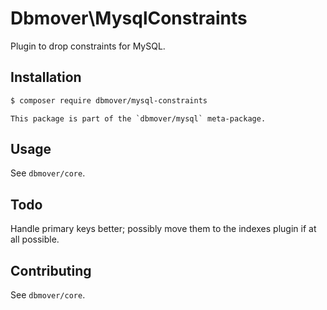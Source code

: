 # Dbmover\MysqlConstraints
Plugin to drop constraints for MySQL.

## Installation
```sh
$ composer require dbmover/mysql-constraints
```

    This package is part of the `dbmover/mysql` meta-package.

## Usage
See `dbmover/core`.

## Todo
Handle primary keys better; possibly move them to the indexes plugin if at all
possible.

## Contributing
See `dbmover/core`.

